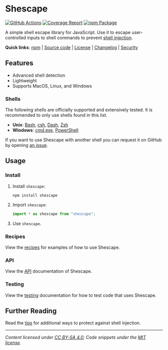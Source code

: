 # Shescape

[![GitHub Actions][ci-image]][ci-url]
[![Coverage Report][coverage-image]][coverage-url]
[![npm Package][npm-image]][npm-url]

A simple shell escape library for JavaScript. Use it to escape user-controlled
inputs to shell commands to prevent [shell injection].

**Quick links**:
[npm][npm-url] |
[Source code] |
[License] |
[Changelog] |
[Security]

## Features

- Advanced shell detection
- Lightweight
- Supports MacOS, Linux, and Windows

### Shells

The following shells are officially supported and extensively tested. It is
recommended to only use shells found in this list.

- **Unix**: [Bash], [csh], [Dash], [Zsh]
- **Windows**: [cmd.exe], [PowerShell]

If you want to use Shescape with another shell you can request it on GitHub by
opening [an issue].

## Usage

### Install

1. Install `shescape`:

   ```shell
   npm install shescape
   ```

2. Import `shescape`:

   ```javascript
   import * as shescape from "shescape";
   ```

3. Use `shescape`.

### Recipes

View the [recipes] for examples of how to use Shescape.

### API

View the [API] documentation of Shescape.

### Testing

View the [testing] documentation for how to test code that uses Shescape.

## Further Reading

Read the [tips] for additional ways to protect against shell injection.

---

_Content licensed under [CC BY-SA 4.0]; Code snippets under the [MIT license]._

[ci-url]: https://github.com/ericcornelissen/shescape/actions/workflows/checks.yml
[ci-image]: https://github.com/ericcornelissen/shescape/actions/workflows/checks.yml/badge.svg
[coverage-url]: https://codecov.io/gh/ericcornelissen/shescape
[coverage-image]: https://codecov.io/gh/ericcornelissen/shescape/branch/main/graph/badge.svg
[npm-url]: https://www.npmjs.com/package/shescape
[npm-image]: https://img.shields.io/npm/v/shescape.svg
[an issue]: https://github.com/ericcornelissen/shescape/issues
[api]: docs/api.md
[bash]: https://en.wikipedia.org/wiki/Bash_(Unix_shell) "Bourne-Again Shell"
[cc by-sa 4.0]: https://creativecommons.org/licenses/by-sa/4.0/
[changelog]: https://github.com/ericcornelissen/shescape/blob/main/CHANGELOG.md
[cmd.exe]: https://en.wikipedia.org/wiki/Cmd.exe
[csh]: https://en.wikipedia.org/wiki/C_shell
[dash]: https://en.wikipedia.org/wiki/Almquist_shell#Dash "Debian Almquist Shell"
[license]: https://github.com/ericcornelissen/shescape/blob/main/LICENSE
[mit license]: https://opensource.org/license/mit/
[powershell]: https://en.wikipedia.org/wiki/PowerShell
[recipes]: docs/recipes.md
[security]: https://github.com/ericcornelissen/shescape/blob/main/SECURITY.md
[shell injection]: https://portswigger.net/web-security/os-command-injection
[source code]: https://github.com/ericcornelissen/shescape
[testing]: docs/testing.md
[tips]: docs/tips.md
[zsh]: https://en.wikipedia.org/wiki/Z_shell "Z shell"
